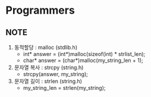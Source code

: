 # Programmers
## NOTE
1. 동적할당 : malloc (stdlib.h)
    - int* answer = (int*)malloc(sizeof(int) * strlist_len);
    - char* answer = (char*)malloc(my_string_len + 1);
2. 문자열 복사 : strcpy (string.h)
    - strcpy(answer, my_string);
3. 문자열 길이 : strlen (string.h)
    - my_string_len = strlen(my_string);
